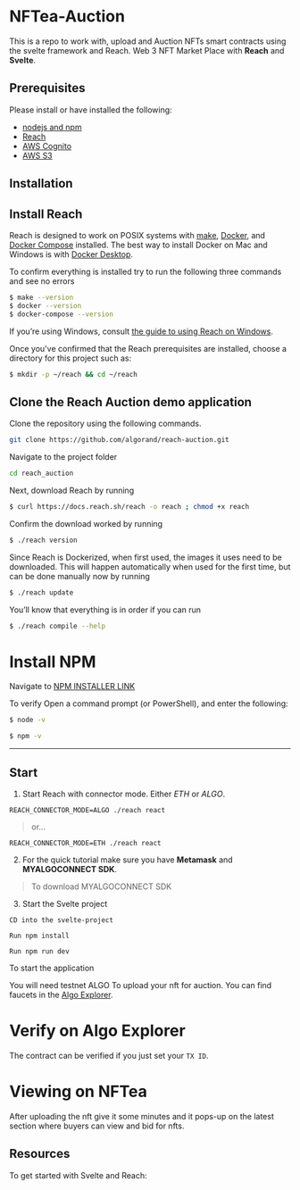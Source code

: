 # NFTea-Auction
This is a repo to work with, upload and Auction NFTs smart contracts using the svelte framework and Reach.
Web 3 NFT Market Place with **Reach** and **Svelte**.


## Prerequisites

Please install or have installed the following:

- [nodejs and npm](https://nodejs.org/en/download/)
- [Reach](https://docs.reach.sh/)
- [AWS Cognito](https://aws.amazon.com/cognito/)
- [AWS S3](https://aws.amazon.com/s3/)

## Installation

## Install Reach

Reach is designed to work on POSIX systems with [make](https://en.wikipedia.org/wiki/Make_(software)), [Docker](https://www.docker.com/get-started), and [Docker Compose](https://docs.docker.com/compose/install/) installed. The best way to install Docker on Mac and Windows is with [Docker Desktop](https://www.docker.com/products/docker-desktop).


To confirm everything is installed try to run the following three commands and see no errors

``` bash
$ make --version
$ docker --version
$ docker-compose --version
```

If you’re using Windows, consult [the guide to using Reach on Windows](https://docs.reach.sh/guide-windows.html).

Once you've confirmed that the Reach prerequisites are installed, choose a directory for this project such as:

``` bash
$ mkdir -p ~/reach && cd ~/reach
```

## Clone the Reach Auction demo application

Clone the repository using the following commands.

```bash
git clone https://github.com/algorand/reach-auction.git 

```

Navigate to the project folder

``` bash
cd reach_auction
```

Next, download Reach by running

``` bash
$ curl https://docs.reach.sh/reach -o reach ; chmod +x reach
```

Confirm the download worked by running

``` bash
$ ./reach version
```

Since Reach is Dockerized, when first used, the images it uses need to be downloaded. This will happen automatically when used for the first time, but can be done manually now by running

``` bash
$ ./reach update
```

You’ll know that everything is in order if you can run

``` bash
$ ./reach compile --help
```
# Install NPM

Navigate to [NPM INSTALLER LINK]( https://nodejs.org/en/download/.)

To verify Open a command prompt (or PowerShell), and enter the following:

``` bash
$ node -v
```
``` bash
$ npm -v
```
___
## Start
1. Start Reach with connector mode. Either *ETH* or *ALGO*.
```shell
REACH_CONNECTOR_MODE=ALGO ./reach react
```
>or...
```shell
REACH_CONNECTOR_MODE=ETH ./reach react
```
2. For the quick tutorial make sure you have **Metamask** and **MYALGOCONNECT SDK**.
>To download MYALGOCONNECT SDK

3. Start the Svelte project
```shel
CD into the svelte-project

Run npm install

Run npm run dev
````
To start the application

You will need testnet ALGO To upload your nft for auction. You can find faucets in the [Algo Explorer](https://testnet.algoexplorer.io/dispenser). 

# Verify on Algo Explorer

The contract can be verified if you just set your `TX ID`. 


# Viewing on NFTea
After uploading the nft give it some minutes and it pops-up on the latest section where buyers can view and bid for nfts.


## Resources

To get started with Svelte and Reach:


